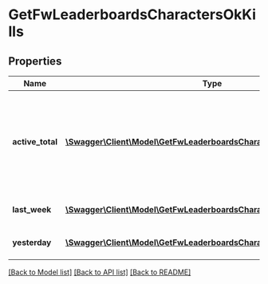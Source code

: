 # GetFwLeaderboardsCharactersOkKills

## Properties
Name | Type | Description | Notes
------------ | ------------- | ------------- | -------------
**active_total** | [**\Swagger\Client\Model\GetFwLeaderboardsCharactersOkKillsActiveTotal[]**](GetFwLeaderboardsCharactersOkKillsActiveTotal.md) | Top 100 ranking of pilots active in faction warfare by total kills. A pilot is considered \&quot;active\&quot; if they have participated in faction warfare in the past 14 days | 
**last_week** | [**\Swagger\Client\Model\GetFwLeaderboardsCharactersOkKillsLastWeek[]**](GetFwLeaderboardsCharactersOkKillsLastWeek.md) | Top 100 ranking of pilots by kills in the past week | 
**yesterday** | [**\Swagger\Client\Model\GetFwLeaderboardsCharactersOkKillsYesterday[]**](GetFwLeaderboardsCharactersOkKillsYesterday.md) | Top 100 ranking of pilots by kills in the past day | 

[[Back to Model list]](../README.md#documentation-for-models) [[Back to API list]](../README.md#documentation-for-api-endpoints) [[Back to README]](../README.md)


